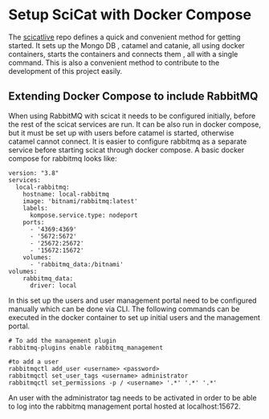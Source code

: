 # Setup SciCat with Docker Compose

The [scicatlive](https://github.com/SciCatProject/scicatlive#readme) repo defines a quick and convenient method for getting started. It sets up the Mongo DB , catamel and catanie, all using docker containers, starts the containers and connects them , all with a single command. This is also a convenient method to contribute to the development of this project easily.

## Extending Docker Compose to include RabbitMQ

When using RabbitMQ with scicat it needs to be configured initially, before the rest of the scicat services are run. It can be also run in docker compose, but it must be set up with users before catamel is started, otherwise catamel cannot connect. It is easier to configure rabbitmq as a separate service before starting scicat through docker compose. A basic docker compose for rabbitmq looks like:
```
version: "3.8"
services:
  local-rabbitmq:
    hostname: local-rabbitmq
    image: 'bitnami/rabbitmq:latest'
    labels:
      kompose.service.type: nodeport
    ports:
      - '4369:4369'
      - '5672:5672'
      - '25672:25672'
      - '15672:15672'
    volumes:
      - 'rabbitmq_data:/bitnami'
volumes:
    rabbitmq_data:
      driver: local

```

In this set up the users and user management portal need to be configured manually which can be done via CLI. The following commands can be executed in the docker container to set up initial users and the management portal.

```
# To add the management plugin
rabbitmq-plugins enable rabbitmq_management

#to add a user
rabbitmqctl add_user <username> <password>
rabbitmqctl set_user_tags <username> administrator
rabbitmqctl set_permissions -p / <username> '.*' '.*' '.*'
```
An user with the administrator tag needs to be activated in order to be able to log into the rabbitmq management portal hosted at localhost:15672.